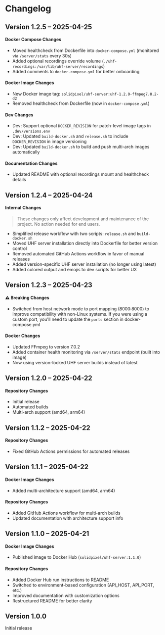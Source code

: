 # Changelog

<!-- Add your changes below. Most recent at the top. -->
## Version 1.2.5 – 2025-04-25

#### Docker Compose Changes
- Moved healthcheck from Dockerfile into `docker-compose.yml` (monitored via `/server/stats` every 30s)
- Added optional recordings override volume (`./uhf-recordings:/var/lib/uhf-server/recordings`)
- Added comments to `docker-compose.yml` for better onboarding

#### Docker Image Changes
- New Docker image tag: `solidpixel/uhf-server:uhf-1.2.0-ffmpeg7.0.2-d2`
- Removed healthcheck from Dockerfile (now in `docker-compose.yml`)

#### Dev Changes
- Dev: Support optional `DOCKER_REVISION` for patch-level image tags in `.dev/versions.env`
- Dev: Updated `build-docker.sh` and `release.sh` to include `DOCKER_REVISION` in image versioning
- Dev: Updated `build-docker.sh` to build and push multi-arch images automatically

#### Documentation Changes
- Updated README with optional recordings mount and healthcheck details

## Version 1.2.4 – 2025-04-24

#### Internal Changes
> These changes only affect development and maintenance of the project. No action needed for end users.

- Simplified release workflow with two scripts: `release.sh` and `build-docker.sh`
- Moved UHF server installation directly into Dockerfile for better version control
- Removed automated GitHub Actions workflow in favor of manual releases
- Added version-specific UHF server installation (no longer using latest)
- Added colored output and emojis to dev scripts for better UX

## Version 1.2.3 – 2025-04-23

#### ⚠️ Breaking Changes
- Switched from host network mode to port mapping (8000:8000) to improve compatibility with non-Linux systems. If you were using a custom port, you'll need to update the `ports` section in docker-compose.yml

#### Docker Changes
- Updated FFmpeg to version 7.0.2
- Added container health monitoring via `/server/stats` endpoint (built into image)
- Now using version-locked UHF server builds instead of latest

## Version 1.2.0 – 2025-04-22

#### Repository Changes
- Initial release
- Automated builds
- Multi-arch support (amd64, arm64)

## Version 1.1.2 – 2025-04-22

#### Repository Changes
- Fixed GitHub Actions permissions for automated releases

## Version 1.1.1 – 2025-04-22

#### Docker Image Changes
- Added multi-architecture support (amd64, arm64)

#### Repository Changes
- Added GitHub Actions workflow for multi-arch builds
- Updated documentation with architecture support info

## Version 1.1.0 – 2025-04-21

#### Docker Image Changes
- Published image to Docker Hub (`solidpixel/uhf-server:1.1.0`)

#### Repository Changes
- Added Docker Hub run instructions to README
- Switched to environment-based configuration (API_HOST, API_PORT, etc.)
- Improved documentation with customization options
- Restructured README for better clarity

## Version 1.0.0

Initial release
